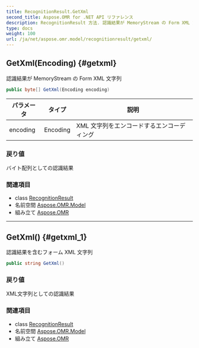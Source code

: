 ```yaml
---
title: RecognitionResult.GetXml
second_title: Aspose.OMR for .NET API リファレンス
description: RecognitionResult 方法. 認識結果が MemoryStream の Form XML 文字列
type: docs
weight: 100
url: /ja/net/aspose.omr.model/recognitionresult/getxml/
---
```

## GetXml(Encoding) {#getxml}

認識結果が MemoryStream の Form XML 文字列

```csharp
public byte[] GetXml(Encoding encoding)
```

| パラメータ | タイプ | 説明 |
| --- | --- | --- |
| encoding | Encoding | XML 文字列をエンコードするエンコーディング |

### 戻り値

バイト配列としての認識結果

### 関連項目

* class [RecognitionResult](../)
* 名前空間 [Aspose.OMR.Model](../../recognitionresult/)
* 組み立て [Aspose.OMR](../../../)

---

## GetXml() {#getxml_1}

認識結果を含むフォーム XML 文字列

```csharp
public string GetXml()
```

### 戻り値

XML文字列としての認識結果

### 関連項目

* class [RecognitionResult](../)
* 名前空間 [Aspose.OMR.Model](../../recognitionresult/)
* 組み立て [Aspose.OMR](../../../)


